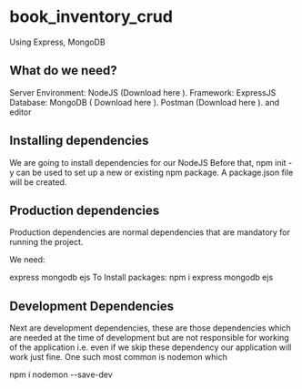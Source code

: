 # book_inventory_crud

Using Express, MongoDB

## What do we need?

Server Environment: NodeJS (Download here ).
Framework: ExpressJS
Database: MongoDB ( Download here ).
Postman (Download here ).
and editor

## Installing dependencies

We are going to install dependencies for our NodeJS Before that, npm init -y can be used to set up a new or existing npm package. A package.json file will be created.

## Production dependencies

Production dependencies are normal dependencies that are mandatory for running the project.

We need:

express
mongodb
ejs
To Install packages: npm i express mongodb ejs

## Development Dependencies

Next are development dependencies, these are those dependencies which are needed at the time of development but are not responsible for working of the application i.e. even if we skip these dependency our application will work just fine. One such most common is nodemon which

npm i nodemon --save-dev
